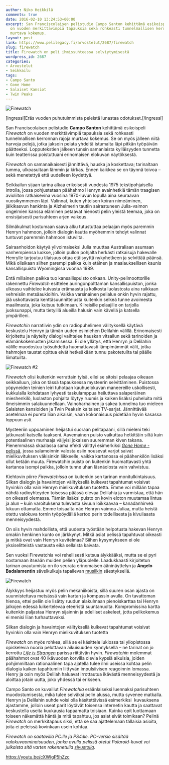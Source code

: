 ```yaml
---
author: Niko Heikkilä
comments: true
date: 2016-02-10 13:24:53+00:00
excerpt: San Franciscolaisen pelistudio Campo Santon kehittämä esikoispeli Firewatch
  on vuoden merkittävimpiä tapauksia sekä rohkeasti tunnelmallisen kerronnan rajoja
  murtava kokemus.
layout: post
link: https://www.pelilegacy.fi/arvostelut/2687/firewatch
slug: firewatch
title: Firewatch on peli ihmissuhteessa selviytymisestä
wordpress_id: 2687
categories:
- Arvostelut
- Seikkailu
tags:
- Campo Santo
- Gone Home
- Salaiset Kansiot
- Twin Peaks
---
```


![Firewatch](https://www.pelilegacy.fi/wp-content/uploads/2016/02/firewatch1.jpg)

[ingressi]Eräs vuoden puhutuimmista peleistä lunastaa odotukset.[/ingressi]

San Franciscolaisen pelistudio **Campo Santon** kehittämä esikoispeli _Firewatch_ on vuoden merkittävimpiä tapauksia sekä rohkeasti tunnelmallisen kerronnan rajoja murtava kokemus. Se on myös jälleen niitä harvoja pelejä, jotka jaksoin pelata yhdeltä istumalta läpi pitkän työpäivän päätteeksi. Lopputekstien jälkeen tunsin samanlaista kylläisyyden tunnetta kuin teatterissa poistuttuani erinomaisen elokuvan näytöksestä.

_Firewatch_ on samanaikaisesti jännittävä, hauska ja koskettava; tarinaltaan tumma, ulkoasultaan lämmin ja kirkas. Ennen kaikkea se on täynnä toivoa – sekä menetettyä että uudelleen löydettyä.

Seikkailun sijaan tarina alkaa erikoisesti vuodesta 1975 tekstipohjaisella introlla, jossa pohjustetaan päähahmo Henryn avainhetkiä tämän traagisen avioliiton ratkaisevina vuosina 1970-luvun lopulla aina seuraavan vuosikymmenen läpi. Valinnat, kuten yhteisen koiran nimeäminen, jälkikasvun hankinta ja Alzheimerin tautiin sairastuneen Julia-vaimon ongelmien kanssa eläminen petaavat hienosti pelin yleistä teemaa, joka on ensisijaisesti parisuhteen arjen vaikeus.

Silmäkulmat kostumaan saava alku tutustuttaa pelaajan myös paremmin Henryn hahmoon, jolloin dialogin kautta myöhemmin tehdyt valinnat tuntuvat paremmin hahmoon istuvilta.

Sairaanhoidon käytyä ylivoimaiseksi Julia muuttaa Australiaan asumaan vanhempiensa luokse, jolloin pullon pohjalta herkästi ratkaisuja hakevalle Henrylle tarjoutuu tilaisuus ottaa etäisyyttä nykyhetkeen ja selvittää päänsä. Mikä olisikaan siihen parempi paikka kuin etäinen ja maalauksellisen kaunis kansallispuisto Wyomingissa vuonna 1989.

Entä millainen paikka tuo kansallispuisto onkaan. Unity-pelimoottorille rakennettu _Firewatch_ esittelee auringonpolttaman kansallispuiston, jonka ulkoasu vaihtelee kuivasta erämaasta ja kolkosta luolastosta aina raikkaan vehreisiin metsäaukioihin. Vaikka varsinainen pelialue onkin hyvin rajattu, jää uskottavasta kenttäsuunnittelusta kuitenkin selkeä tunne avoimesta maailmasta, joka kutsuu tutkimaan. Kiireisille pelaajille on tarjolla juoksunappi, mutta tietyillä alueilla halusin vain kävellä ja katsella ympärilleni.

_Firewatchin_ narratiivin ydin on radiopuhelimen välityksellä käytävä keskustelu Henryn ja tämän uuden esimiehen Delilahin välillä. Erinomaisesti kirjoitettu ja näytelty dialogi vaihtelee hauskan vitsailun sekä tarinoiden ja elämänkokemusten jakamisessa. Ei ole yllätys, että Henryn ja Delilahin välille muodostuu työsuhdetta huomattavasti lämpimämmät välit, jotka hahmojen taustat opittua eivät hetkeäkään tunnu pakotetuilta tai päälle liimatuilta.

![Firewatch #2](https://www.pelilegacy.fi/wp-content/uploads/2016/02/firewatch2.jpg)

_Firewatch_ olisi kuitenkin verrattain tylsä, ellei se sitoisi pelaajaa oikeaan seikkailuun, joka on tässä tapauksessa mysteerin selvittäminen. Puistossa yöpyneiden teinien leiri tuhotaan kauhuelokuvan maneereille uskollisesti, kukkulalla kohdataan lyhyesti taskulamppua heiluttava salaperäinen mieshenkilö, luolaston pohjalta löytyy ruumis ja kaiken lisäksi puheluita mitä ilmeisimmin salakuunnellaan. Vainoharhainen ja sakea tunnelma tuo mieleen Salaisten kansioiden ja Twin Peaksin kaltaiset TV-sarjat. Jännittävää asetelmaa ei pureta liian aikaisin, vaan kokonaisuus pidetään hyvin kasassa loppuun asti.

Mysteeriin uppoaminen heijastui suoraan pelitapaani, sillä mieleni teki jatkuvasti katsella taakseni. Aavemainen puisto vaikuttaa hetkittäin siltä kuin potentiaalinen murhaaja väijyisi jokaisen suuremman kiven takana. Pienemmässä skaalassa sama efekti välittyi esimerkiksi [_Gone Home_ -pelissä](https://www.pelilegacy.fi/ajassa/934/mita-pelasin-tanaan-gone-home), jossa salamoinnin valosta esiin nousevat varjot saivat mielikuvituksen väkisinkin liikkeelle, vaikka kartanossa ei päähenkilön lisäksi ollut ketään muuta. Firewatchin puisto on kuitenkin huomattavasti yhtä kartanoa isompi paikka, jolloin tunne uhan läsnäolosta vain vahvistuu.

Kiehtovin piirre _Firewatchissa_ on kuitenkin sen tarinan monitulkintaisuus. Silkan dialogin ja havaintojen välityksellä kulkevat tapahtumat voisivat hyvinkin olla vain Henryn mielikuvituksen tuotetta. Emme voi millään tapaa nähdä radioyhteyden toisessa päässä olevaa Delilahia ja varmistaa, että hän on oikeasti olemassa. Tämän lisäksi puisto on kovin eloton muutamaa lintua ja alun – kuin varoituksena tulevasta sivuun loikkaavaa – kanadanhirveä lukuun ottamatta. Emme toisaalta näe Henryn vaimoa Juliaa, mutta heistä otettu valokuva tornin työpöydällä kertoo perin todellisesta ja kivuliaasta menneisyydestä.

On siis hyvin mahdollista, että uudesta työstään helpotusta hakevan Henryn omakin henkinen kunto on järkkynyt. Mitkä asiat pelissä tapahtuvat oikeasti ja mitkä ovat vain Henryn kuvitelmaa? Siihen kysymykseen ei ole yksiselitteistä vastausta eikä sellaista kaivata.

Sen vuoksi Firewatchia voi rehellisesti kutsua älykkääksi, mutta se ei pyri nostamaan itseään muiden pelien yläpuolelle. Laadukkaasti kirjoitetun tarinan avautumista on ilo seurata erinomaisen ääninäyttelyn ja **Angelo Badalamentin** sävelkulkuja tapailevan [musiikin](https://camposantogames.bandcamp.com/) säestyksellä.

![Firewatch](https://www.pelilegacy.fi/wp-content/uploads/2016/02/firewatch3.jpg)

Älykkyys heijastuu myös pelin mekaniikoista, sillä suuren osan ajasta on suunnistettava metsässä vain kartan ja kompassin avulla. On tavattoman hienoa, ettei peliin ole lisätty ruudun alakulmaan pienoiskarttaa tai Henryn jalkojen edessä luikertelevaa eteeristä suuntanuolta. Kompromissina kartta kuitenkin paljastaa Henryn sijainnin ja edelliset askeleet, jotta pelikokemus ei menisi liian turhauttavaksi.

<div class="pullquote">Silkan dialogin ja havaintojen välityksellä kulkevat tapahtumat voisivat hyvinkin olla vain Henryn mielikuvituksen tuotetta</div>

_Firewatch_ on myös rohkea, sillä se ei käsittele lukiossa tai yliopistossa opiskelevia nuoria pelottavan aikuisuuden kynnyksellä – ne tarinat on jo kerrottu _[Life is Strangen](https://www.pelilegacy.fi/arvostelut/2357/life-is-strange)_ parissa riittävän hyvin. _Firewatchin_ molemmat päähahmot ovat 40 ikävuoden korvilla olevia kypsiä aikuisia, joiden pohjimmiltaan rationaalinen tapa ajatella tulee ilmi useissa kohtaa pelin dialogia kaiken tapahtumiin liittyvän impulsiivisen reagoinnin lomassa. Henry ja osin myös Delilah haluavat irrottautua ikävästä menneisyydestä ja aloittaa jotain uutta, joko yhdessä tai erikseen.

Campo Santo on kuvaillut _Firewatchia_ eräänlaiseksi luennaksi parisuhteen muodostumisesta, mikä tulee selväksi pelin alussa, mutta syvenee matkalla. Henryn ja Delilahin suhde voisi olla käsitettävissä esimerkiksi  kuvauksena ajastamme, jolloin useat parit löytävät toisensa internetin kautta ja saattavat keskustella useita kuukausia tapaamatta toisiaan. Kuinka opit luottamaan toiseen näkemättä häntä ja mitä tapahtuu, jos asiat eivät toimikaan? Pelinä _Firewatch_ on merkkitapaus siksi, että se saa ajattelemaan tällaisia asioita, joita ei peleissä kovinkaan usein kohtaa.

_Firewatch on saatavilla PC:lle ja PS4:lle. PC-versio sisältää valokuvaominaisuuden, jonka avulla pelissä otetut Polaroid-kuvat voi julkaista sitä varten rakennetulla [sivustolla](https://firewatch.camera/)._

https://youtu.be/cXWlgP5hZzc
